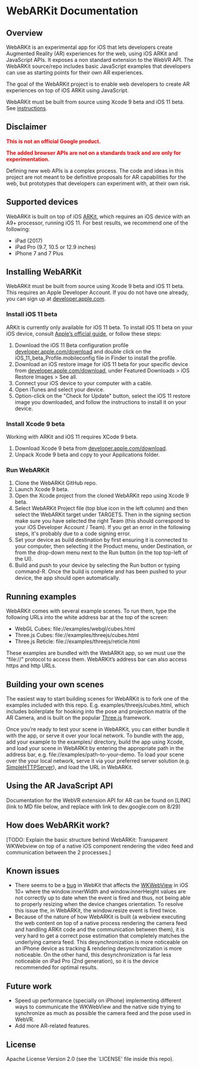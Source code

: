 # WebARKit Documentation

## Overview
WebARKit is an experimental app for iOS that lets developers create Augmented Reality (AR) experiences for the web, using iOS ARKit and JavaScript APIs. It exposes a non standard extension to the WebVR API. The WebARKit source/repo includes basic JavaScript examples that developers can use as starting points for their own AR experiences.

The goal of the WebARKit project is to enable web developers to create AR experiences on top of iOS ARKit using JavaScript.

WebARKit must be built from source using Xcode 9 beta and iOS 11 beta. See [instructions](#InstallingWebARKit).

## Disclaimer
<p style="color:red; font-weight:bold">This is not an official Google product.</p>

<p style="color:red; font-weight:bold">The added browser APIs are not on a standards track and are only for experimentation.</p>

Defining new web APIs is a complex process. The code and ideas in this project are not meant to be definitive proposals for AR capabilities for the web, but prototypes that developers can experiment with, at their own risk.

## Supported devices
WebARKit is built on top of iOS [ARKit](https://developer.apple.com/arkit/), which requires an iOS device with an A9+ processor, running iOS 11. For best results, we recommend one of the following:

+ iPad (2017)
+ iPad Pro (9.7, 10.5 or 12.9 inches)
+ iPhone 7 and 7 Plus

## <a name="InstallingWebARKit">Installing WebARKit</a>
WebARKit must be built from source using Xcode 9 beta and iOS 11 beta. This requires an Apple Developer Account. If you do not have one already, you can sign up at [developer.apple.com](http://developer.apple.com).

### Install iOS 11 beta
ARKit is currently only available for iOS 11 beta. To install iOS 11 beta on your iOS device, consult [Apple’s official guide](https://developer.apple.com/support/beta-software/install-ios-beta/), or follow these steps:

1. Download the iOS 11 Beta configuration profile [developer.apple.com/download](https://developer.apple.com/download/) and double click on the iOS_11_beta_Profile.mobileconfig file in Finder to install the profile.
2. Download an iOS restore image for iOS 11 beta for your specific device from [developer.apple.com/download](https://developer.apple.com/download/), under Featured Downloads > iOS Restore Images > See all.
3. Connect your iOS device to your computer with a cable.
4. Open iTunes and select your device.
5. Option-click on the "Check for Update" button, select the iOS 11 restore image you downloaded, and follow the instructions to install it on your device.

### Install Xcode 9 beta
Working with ARKit and iOS 11 requires XCode 9 beta.

1. Download Xcode 9 beta from [developer.apple.com/download](https://developer.apple.com/download/).
2. Unpack Xcode 9 beta and copy to your Applications folder.

### Run WebARKit
1. Clone the WebARKit GitHub repo.
2. Launch Xcode 9 beta.
3. Open the Xcode project from the cloned WebARKit repo using Xcode 9 beta.
4. Select WebARKit Project file (top blue icon in the left column) and then select the WebARKit target under TARGETS. Then in the signing section make sure you have selected the right Team (this should correspond to your iOS Developer Account / Team). If you get an error in the following steps, it's probably due to a code signing error.
5. Set your device as build destination by first ensuring it is connected to your computer, then selecting it the Product menu, under Destination, or from the drop-down menu next to the Run button (in the top top-left of the UI).
6. Build and push to your device by selecting the Run button or typing command-R. Once the build is complete and has been pushed to your device, the app should open automatically.

## Running examples
WebARKit comes with several example scenes. To run them, type the following URLs into the white address bar at the top of the screen:

+ WebGL Cubes: file://examples/webgl/cubes.html
+ Three.js Cubes: file://examples/threejs/cubes.html
+ Three.js Reticle: file://examples/threejs/reticle.html

These examples are bundled with the WebARKit app, so we must use the “file://” protocol to access them. WebARKit’s address bar can also access https and http URLs.


## Building your own scenes
The easiest way to start building scenes for WebARKit is to fork one of the examples included with this repo. E.g. examples/threejs/cubes.html, which includes boilerplate for hooking into the pose and projection matrix of the AR Camera, and is built on the popular [Three.js](https://threejs.org/) framework.

Once you’re ready to test your scene in WebARKit, you can either bundle it with the app, or serve it over your local network. To bundle with the app, add your example to the examples/ directory, build the app using Xcode, and load your scene in WebARKit by entering the appropriate path in the address bar, e.g. file://examples/path-to-your-demo. To load your scene over the your local network, serve it via your preferred server solution (e.g. [SimpleHTTPServer](http://lifehacker.com/start-a-simple-web-server-from-any-directory-on-your-ma-496425450)), and load the URL in WebARKit.

## Using the AR JavaScript API

<p style="color=red">Documentation for the WebVR extension API for AR can be found on [LINK](link to MD file below, and replace with link to dev.google.com on 8/29)</p>

## How does WebARKit work?
<p style="color=red">[TODO: Explain the basic structure behind WebARKit: Transparent WKWebview on top of a native iOS component rendering the video feed and communication between the 2 processes.]</p>

## Known issues
+ There seems to be a [bug](https://bugs.webkit.org/show_bug.cgi?id=170595) in WebKit that affects the [WKWebView](https://developer.apple.com/documentation/webkit/wkwebview) in iOS 10+ where the window.innerWidth and window.innerHeight values are not correctly up to date when the event is fired and thus, not being able to properly resizing when the device changes orientation. To resolve this issue the, in WebARKit, the window.resize event is fired twice.
+ Because of the nature of how WebARKit is built (a webview executing the web content on top of a native process rendering the camera feed and handling ARKit code and the communication between them), it is very hard to get a correct pose estimation that completely matches the underlying camera feed. This desynchronization is more noticeable on an iPhone device as tracking & rendering desynchronization is more noticeable. On the other hand, this desynchronization is far less noticeable on iPad Pro (2nd generation), so it is the device recommended for optimal results.

## Future work
+ Speed up performance (specially on iPhone) implementing different ways to communicate the WKWebView and the native side trying to synchronize as much as possible the camera feed and the pose used in WebVR.
+ Add more AR-related features.


## License
Apache License Version 2.0 (see the `LICENSE' file inside this repo).
